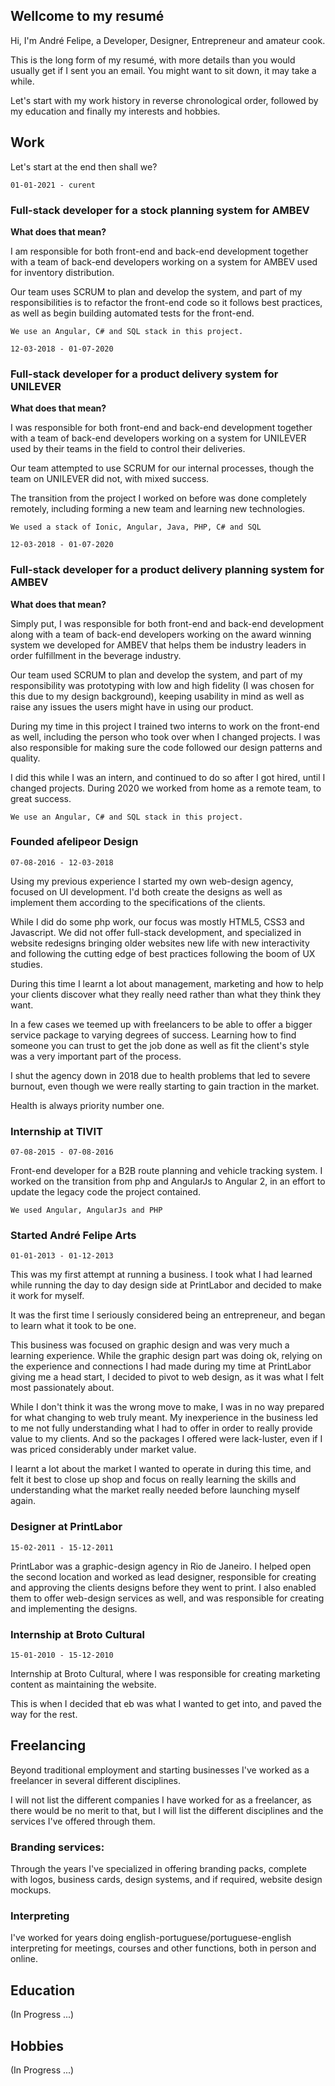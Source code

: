 ## Wellcome to my resumé

Hi, I'm André Felipe, a Developer, Designer, Entrepreneur and amateur cook.

This is the long form of my resumé, with more details than you would usually get if I sent you an email. You might want to sit down, it may take a while.

Let's start with my work history in reverse chronological order, followed by my education and finally my interests and hobbies.

## Work

Let's start at the end then shall we?

```
01-01-2021 - curent
```

### Full-stack developer for a stock planning system for AMBEV

**What does that mean?**

I am responsible for both front-end and back-end development together with a team of back-end developers working on a system for AMBEV used for inventory distribution.

Our team uses SCRUM to plan and develop the system, and part of my responsibilities is to refactor the front-end code so it follows best practices, as well as begin building automated tests for the front-end.

`We use an Angular, C# and SQL stack in this project.`

```
12-03-2018 - 01-07-2020
```

### Full-stack developer for a product delivery system for UNILEVER

**What does that mean?**

I was responsible for both front-end and back-end development together with a team of back-end developers working on a system for UNILEVER used by their teams in the field to control their deliveries.

Our team attempted to use SCRUM for our internal processes, though the team on UNILEVER did not, with mixed success.

The transition from the project I worked on before was done completely remotely, including forming a new team and learning new technologies.

`We used a stack of Ionic, Angular, Java, PHP, C# and SQL`

```
12-03-2018 - 01-07-2020
```

### Full-stack developer for a product delivery planning system for AMBEV

**What does that mean?**

Simply put, I was responsible for both front-end and back-end development along with a team of back-end developers working on the award winning system we developed for AMBEV that helps them be industry leaders in order fulfillment in the beverage industry.

Our team used SCRUM to plan and develop the system, and part of my responsibility was prototyping with low and high fidelity (I was chosen for this due to my design background), keeping usability in mind as well as raise any issues the users might have in using our product.

During my time in this project I trained two interns to work on the front-end as well, including the person who took over when I changed projects. I was also responsible for making sure the code followed our design patterns and quality.

I did this while I was an intern, and continued to do so after I got hired, until I changed projects. During 2020 we worked from home as a remote team, to great success.

`We use an Angular, C# and SQL stack in this project.`

### Founded afelipeor Design

```
07-08-2016 - 12-03-2018
```

Using my previous experience I started my own web-design agency, focused on UI development. I'd both create the designs as well as implement them according to the specifications of the clients.

While I did do some php work, our focus was mostly HTML5, CSS3 and Javascript. We did not offer full-stack development, and specialized in website redesigns bringing older websites new life with new interactivity and following the cutting edge of best practices following the boom of UX studies.

During this time I learnt a lot about management, marketing and how to help your clients discover what they really need rather than what they think they want.

In a few cases we teemed up with freelancers to be able to offer a bigger service package to varying degrees of success. Learning how to find someone you can trust to get the job done as well as fit the client's style was a very important part of the process.

I shut the agency down in 2018 due to health problems that led to severe burnout, even though we were really starting to gain traction in the market.

Health is always priority number one.

### Internship at TIVIT

```
07-08-2015 - 07-08-2016
```

Front-end developer for a B2B route planning and vehicle tracking system. I worked on the transition from php and AngularJs to Angular 2, in an effort to update the legacy code the project contained.

`We used Angular, AngularJs and PHP`

### Started André Felipe Arts

```
01-01-2013 - 01-12-2013
```

This was my first attempt at running a business. I took what I had learned while running the day to day design side at PrintLabor and decided to make it work for myself.

It was the first time I seriously considered being an entrepreneur, and began to learn what it took to be one.

This business was focused on graphic design and was very much a learning experience. While the graphic design part was doing ok, relying on the experience and connections I had made during my time at PrintLabor giving me a head start, I decided to pivot to web design, as it was what I felt most passionately about.

While I don't think it was the wrong move to make, I was in no way prepared for what changing to web truly meant. My inexperience in the business led to me not fully understanding what I had to offer in order to really provide value to my clients. And so the packages I offered were lack-luster, even if I was priced considerably under market value.

I learnt a lot about the market I wanted to operate in during this time, and felt it best to close up shop and focus on really learning the skills and understanding what the market really needed before launching myself again.

### Designer at PrintLabor

```
15-02-2011 - 15-12-2011
```

PrintLabor was a graphic-design agency in Rio de Janeiro. I helped open the second location and worked as lead designer, responsible for creating and approving the clients designs before they went to print. I also enabled them to offer web-design services as well, and was responsible for creating and implementing the designs.

### Internship at Broto Cultural

```
15-01-2010 - 15-12-2010
```

Internship at Broto Cultural, where I was responsible for creating marketing content as maintaining the website.

This is when I decided that eb was what I wanted to get into, and paved the way for the rest.

## Freelancing

Beyond traditional employment and starting businesses I've worked as a freelancer in several different disciplines.

I will not list the different companies I have worked for as a freelancer, as there would be no merit to that, but I will list the different disciplines and the services I've offered through them.

### Branding services:

Through the years I've specialized in offering branding packs, complete with logos, business cards, design systems, and if required, website design mockups.

### Interpreting

I've worked for years doing english-portuguese/portuguese-english interpreting for meetings, courses and other functions, both in person and online.

## Education

(In Progress ...)

## Hobbies

(In Progress ...)
